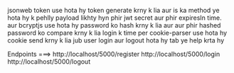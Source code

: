 jsonweb token use hota hy token generate krny k lia aur is ka method ye hota hy k pehlly payload likhty hyn phir jwt secret aur phir expiresIn time.
aur bcryptjs use hota hy password ko hash krny k lia aur aur phir hashed password ko compare krny k lia login k time per 
cookie-parser use hota hy cookie send krny k lia jub user login aur logout hota hy tab ye help krta hy 


Endpoints ===>
http://localhost/5000/register 
http://localhost/5000/login
http://localhost/5000/logout
